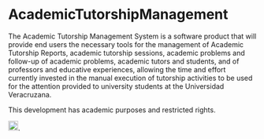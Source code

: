 # AcademicTutorshipManagement
The Academic Tutorship Management System is a software product that will provide end users the necessary tools for the management of Academic Tutorship Reports, academic tutorship sessions, academic problems and follow-up of academic problems, academic tutors and students, and of professors and educative experiences, allowing the time and effort currently invested in the manual execution of tutorship activities to be used for the attention provided to university students at the Universidad Veracruzana.

This development has academic purposes and restricted rights. 

<img src="https://www.google.com/url?sa=i&url=https%3A%2F%2Fes.m.wikipedia.org%2Fwiki%2FArchivo%3ALogo_de_la_Universidad_Veracruzana.svg&psig=AOvVaw1wKplrKAI15GbQLMjSJEVs&ust=1678134863821000&source=images&cd=vfe&ved=0CBAQjRxqFwoTCOik4KTRxf0CFQAAAAAdAAAAABAE" alt="Universidad Veracruzana" width="20" height="20" />.